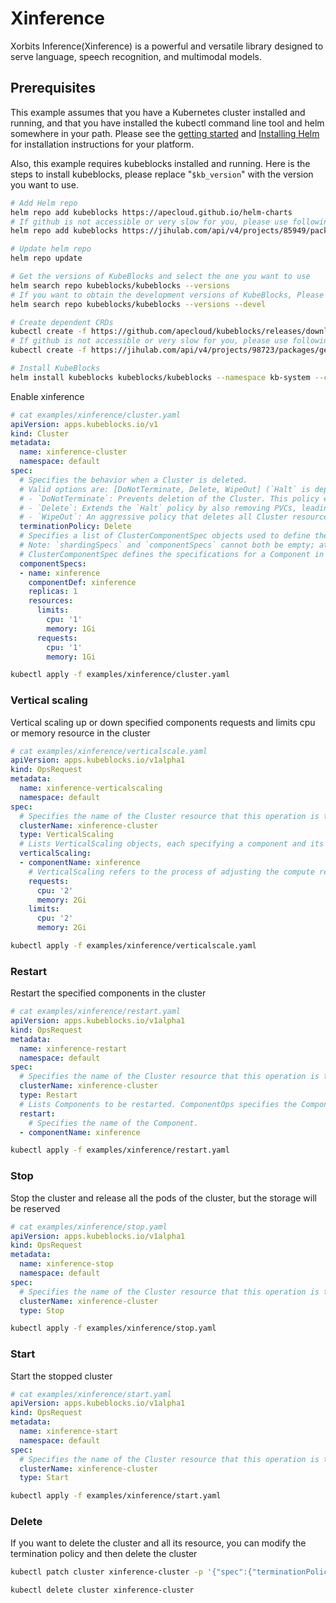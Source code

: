 # Xinference

Xorbits Inference(Xinference) is a powerful and versatile library designed to serve language, speech recognition, and multimodal models.

## Prerequisites

This example assumes that you have a Kubernetes cluster installed and running, and that you have installed the kubectl command line tool and helm somewhere in your path. Please see the [getting started](https://kubernetes.io/docs/setup/)  and [Installing Helm](https://helm.sh/docs/intro/install/) for installation instructions for your platform.

Also, this example requires kubeblocks installed and running. Here is the steps to install kubeblocks, please replace "`$kb_version`" with the version you want to use.
```bash
# Add Helm repo 
helm repo add kubeblocks https://apecloud.github.io/helm-charts
# If github is not accessible or very slow for you, please use following repo instead
helm repo add kubeblocks https://jihulab.com/api/v4/projects/85949/packages/helm/stable

# Update helm repo
helm repo update

# Get the versions of KubeBlocks and select the one you want to use
helm search repo kubeblocks/kubeblocks --versions
# If you want to obtain the development versions of KubeBlocks, Please add the '--devel' parameter as the following command
helm search repo kubeblocks/kubeblocks --versions --devel

# Create dependent CRDs
kubectl create -f https://github.com/apecloud/kubeblocks/releases/download/v$kb_version/kubeblocks_crds.yaml
# If github is not accessible or very slow for you, please use following command instead
kubectl create -f https://jihulab.com/api/v4/projects/98723/packages/generic/kubeblocks/v$kb_version/kubeblocks_crds.yaml

# Install KubeBlocks
helm install kubeblocks kubeblocks/kubeblocks --namespace kb-system --create-namespace --version="$kb_version"
```
Enable xinference
```yaml
# cat examples/xinference/cluster.yaml
apiVersion: apps.kubeblocks.io/v1
kind: Cluster
metadata:
  name: xinference-cluster
  namespace: default
spec:
  # Specifies the behavior when a Cluster is deleted.
  # Valid options are: [DoNotTerminate, Delete, WipeOut] (`Halt` is deprecated since KB 0.9)
  # - `DoNotTerminate`: Prevents deletion of the Cluster. This policy ensures that all resources remain intact.
  # - `Delete`: Extends the `Halt` policy by also removing PVCs, leading to a thorough cleanup while removing all persistent data.
  # - `WipeOut`: An aggressive policy that deletes all Cluster resources, including volume snapshots and backups in external storage. This results in complete data removal and should be used cautiously, primarily in non-production environments to avoid irreversible data loss.
  terminationPolicy: Delete
  # Specifies a list of ClusterComponentSpec objects used to define the individual components that make up a Cluster. This field allows for detailed configuration of each component within the Cluster.
  # Note: `shardingSpecs` and `componentSpecs` cannot both be empty; at least one must be defined to configure a cluster.
  # ClusterComponentSpec defines the specifications for a Component in a Cluster.
  componentSpecs:
  - name: xinference
    componentDef: xinference
    replicas: 1
    resources:
      limits:
        cpu: '1'
        memory: 1Gi
      requests:
        cpu: '1'
        memory: 1Gi

```

```bash
kubectl apply -f examples/xinference/cluster.yaml
```

### Vertical scaling
Vertical scaling up or down specified components requests and limits cpu or memory resource in the cluster
```yaml
# cat examples/xinference/verticalscale.yaml
apiVersion: apps.kubeblocks.io/v1alpha1
kind: OpsRequest
metadata:
  name: xinference-verticalscaling
  namespace: default
spec:
  # Specifies the name of the Cluster resource that this operation is targeting.
  clusterName: xinference-cluster
  type: VerticalScaling
  # Lists VerticalScaling objects, each specifying a component and its desired compute resources for vertical scaling. 
  verticalScaling:
  - componentName: xinference
    # VerticalScaling refers to the process of adjusting the compute resources (e.g., CPU, memory) allocated to a Component. It defines the parameters required for the operation.
    requests:
      cpu: '2'
      memory: 2Gi
    limits:
      cpu: '2'
      memory: 2Gi

```

```bash
kubectl apply -f examples/xinference/verticalscale.yaml
```

### Restart
Restart the specified components in the cluster
```yaml
# cat examples/xinference/restart.yaml
apiVersion: apps.kubeblocks.io/v1alpha1
kind: OpsRequest
metadata:
  name: xinference-restart
  namespace: default
spec:
  # Specifies the name of the Cluster resource that this operation is targeting.
  clusterName: xinference-cluster
  type: Restart
  # Lists Components to be restarted. ComponentOps specifies the Component to be operated on.
  restart:
    # Specifies the name of the Component.
  - componentName: xinference

```

```bash
kubectl apply -f examples/xinference/restart.yaml
```

### Stop
Stop the cluster and release all the pods of the cluster, but the storage will be reserved
```yaml
# cat examples/xinference/stop.yaml
apiVersion: apps.kubeblocks.io/v1alpha1
kind: OpsRequest
metadata:
  name: xinference-stop
  namespace: default
spec:
  # Specifies the name of the Cluster resource that this operation is targeting.
  clusterName: xinference-cluster
  type: Stop

```

```bash
kubectl apply -f examples/xinference/stop.yaml
```

### Start
Start the stopped cluster
```yaml
# cat examples/xinference/start.yaml
apiVersion: apps.kubeblocks.io/v1alpha1
kind: OpsRequest
metadata:
  name: xinference-start
  namespace: default
spec:
  # Specifies the name of the Cluster resource that this operation is targeting.
  clusterName: xinference-cluster
  type: Start

```

```bash
kubectl apply -f examples/xinference/start.yaml
```

### Delete
If you want to delete the cluster and all its resource, you can modify the termination policy and then delete the cluster
```bash
kubectl patch cluster xinference-cluster -p '{"spec":{"terminationPolicy":"WipeOut"}}' --type="merge"

kubectl delete cluster xinference-cluster
```
